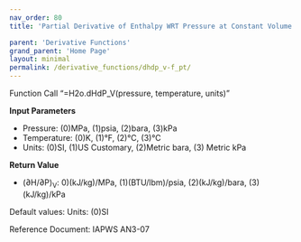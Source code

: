 ```yaml
---
nav_order: 80
title: 'Partial Derivative of Enthalpy WRT Pressure at Constant Volume f(P, T)'

parent: 'Derivative Functions'
grand_parent: 'Home Page'
layout: minimal
permalink: /derivative_functions/dhdp_v-f_pt/
---
```


Function Call “=H2o.dHdP\_V(pressure, temperature, units)”

**Input Parameters**

- Pressure: (0)MPa, (1)psia, (2)bara, (3)kPa
- Temperature: (0)K, (1)°F, (2)°C, (3)°C
- Units: (0)SI, (1)US Customary, (2)Metric bara, (3) Metric kPa

**Return Value**

- (∂H/∂P)<sub>V</sub>: 0)(kJ/kg)/MPa, (1)(BTU/lbm)/psia, (2)(kJ/kg)/bara, (3)(kJ/kg)/kPa

Default values: Units: (0)SI

Reference Document: IAPWS AN3-07